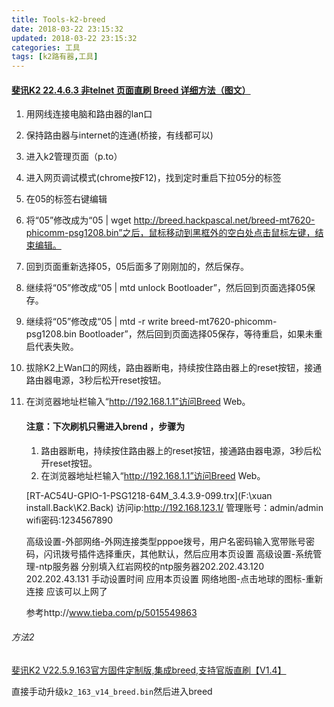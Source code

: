 ```yaml
---
title: Tools-k2-breed
date: 2018-03-22 23:15:32
updated: 2018-03-22 23:15:32
categories: 工具
tags: [k2路有器,工具]
---
```


#### [斐讯K2 22.4.6.3 非telnet 页面直刷 Breed 详细方法（图文）](http://www.right.com.cn/forum/forum.php?mod=viewthread&tid=204435&highlight=k2%252B22.4.6.3)

1. 用网线连接电脑和路由器的lan口

2. 保持路由器与internet的连通(桥接，有线都可以)

3. 进入k2管理页面（p.to）

4. 进入网页调试模式(chrome按F12)，找到定时重启下拉05分的标签

5. 在05的标签右键编辑

6. 将“05”修改成为“05 | wget http://breed.hackpascal.net/breed-mt7620-phicomm-psg1208.bin”之后，鼠标移动到黑框外的空白处点击鼠标左键，结束编辑。

7. 回到页面重新选择05，05后面多了刚刚加的，然后保存。

8. 继续将“05”修改成“05 | mtd unlock Bootloader”，然后回到页面选择05保存。

9. 继续将“05”修改成“05 | mtd -r write breed-mt7620-phicomm-psg1208.bin Bootloader”，然后回到页面选择05保存，等待重启，如果未重启代表失败。

10. 拔除K2上Wan口的网线，路由器断电，持续按住路由器上的reset按钮，接通路由器电源，3秒后松开reset按钮。

11. 在浏览器地址栏输入“http://192.168.1.1”访问Breed Web。

    #### 注意：下次刷机只需进入brend ，步骤为

    1. 路由器断电，持续按住路由器上的reset按钮，接通路由器电源，3秒后松开reset按钮。
    2. 在浏览器地址栏输入“http://192.168.1.1”访问Breed Web。

    [RT-AC54U-GPIO-1-PSG1218-64M_3.4.3.9-099.trx](F:\xuan install.Back\K2.Back)  访问ip:http://192.168.123.1/ 管理账号：admin/admin wifi密码:1234567890

    高级设置-外部网络-外网连接类型pppoe拨号，用户名密码输入宽带账号密码，闪讯拨号插件选择重庆，其他默认，然后应用本页设置
    高级设置-系统管理-ntp服务器 分别填入红岩网校的ntp服务器202.202.43.120 202.202.43.131 手动设置时间 应用本页设置
    网络地图-点击地球的图标-重新连接 应该可以上网了

    参考http://www.tieba.com/p/5015549863

###### 方法2

[斐讯K2 V22.5.9.163官方固件定制版,集成breed,支持官版直刷【V1.4】](http://www.right.com.cn/forum/thread-208753-1-1.html)

直接手动升级`k2_163_v14_breed.bin`然后进入breed
